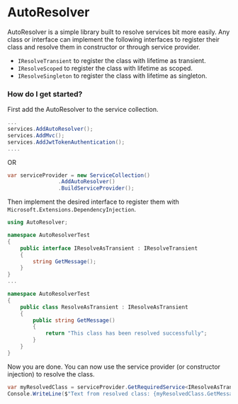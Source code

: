 # AutoResolver
AutoResolver is a simple library built to resolve services bit more easily. Any class or interface can implement the following interfaces to register their class and resolve them in constructor or through service provider.
- `IResolveTransient` to register the class with lifetime as transient.
- `IResolveScoped` to register the class with lifetime as scoped.
- `IResolveSingleton` to register the class with lifetime as singleton.

### How do I get started?
First add the AutoResolver to the service collection.
```csharp
...
services.AddAutoResolver();
services.AddMvc();
services.AddJwtTokenAuthentication();
....
```
OR
```csharp
var serviceProvider = new ServiceCollection()
                .AddAutoResolver()
                .BuildServiceProvider();
```

Then implement the desired interface to register them with `Microsoft.Extensions.DependencyInjection`.
```csharp
using AutoResolver;

namespace AutoResolverTest
{
    public interface IResolveAsTransient : IResolveTransient
    {
        string GetMessage();
    }
}
...

namespace AutoResolverTest
{
    public class ResolveAsTransient : IResolveAsTransient
    {
        public string GetMessage()
        {
            return "This class has been resolved successfully";
        }
    }
}
```
Now you are done. You can now use the service provider (or constructor injection) to resolve the class. 
```csharp
var myResolvedClass = serviceProvider.GetRequiredService<IResolveAsTransient>();
Console.WriteLine($"Text from resolved class: {myResolvedClass.GetMessage()}");
```
